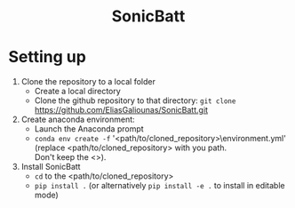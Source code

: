 <h1 align="center">SonicBatt</h1>

<h1 align="left">Setting up</h1>

1) Clone the repository to a local folder
   - Create a local directory
   - Clone the github repository to that directory: `git clone` https://github.com/EliasGaliounas/SonicBatt.git
2) Create anaconda environment:
   - Launch the Anaconda prompt
   - `conda env create -f` '<path/to/cloned_repository>\environment.yml' (replace <path/to/cloned_repository> with you path.<br>Don't keep the <>).
3) Install SonicBatt
   - `cd` to the <path/to/cloned_repository>
   - `pip install .` (or alternatively `pip install -e .` to install in editable mode)
